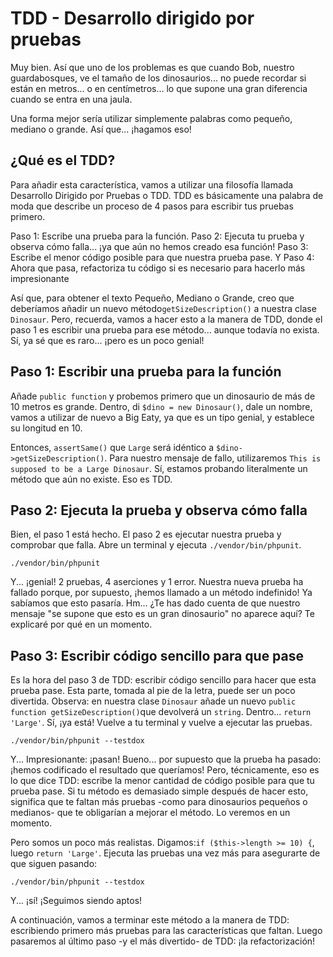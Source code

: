 # TDD - Desarrollo dirigido por pruebas

Muy bien. Así que uno de los problemas es que cuando Bob, nuestro guardabosques, ve el tamaño de los dinosaurios... no puede recordar si están en metros... o en centímetros... lo que supone una gran diferencia cuando se entra en una jaula.

Una forma mejor sería utilizar simplemente palabras como pequeño, mediano o grande. Así que... ¡hagamos eso!

## ¿Qué es el TDD?

Para añadir esta característica, vamos a utilizar una filosofía llamada Desarrollo Dirigido por Pruebas o TDD. TDD es básicamente una palabra de moda que describe un proceso de 4 pasos para escribir tus pruebas primero.

Paso 1: Escribe una prueba para la función. Paso 2: Ejecuta tu prueba y observa cómo falla... ¡ya que aún no hemos creado esa función! Paso 3: Escribe el menor código posible para que nuestra prueba pase. Y Paso 4: Ahora que pasa, refactoriza tu código si es necesario para hacerlo más impresionante

Así que, para obtener el texto Pequeño, Mediano o Grande, creo que deberíamos añadir un nuevo método`getSizeDescription()` a nuestra clase `Dinosaur`. Pero, recuerda, vamos a hacer esto a la manera de TDD, donde el paso 1 es escribir una prueba para ese método... aunque todavía no exista. Sí, ya sé que es raro... ¡pero es un poco genial!

## Paso 1: Escribir una prueba para la función

Añade `public function` y probemos primero que un dinosaurio de más de 10 metros es grande. Dentro, di `$dino = new Dinosaur()`, dale un nombre, vamos a utilizar de nuevo a Big Eaty, ya que es un tipo genial, y establece su longitud en 10.

Entonces, `assertSame()` que `Large` será idéntico a `$dino->getSizeDescription()`. Para nuestro mensaje de fallo, utilizaremos `This is supposed to be a Large Dinosaur`. Sí, estamos probando literalmente un método que aún no existe. Eso es TDD.

## Paso 2: Ejecuta la prueba y observa cómo falla

Bien, el paso 1 está hecho. El paso 2 es ejecutar nuestra prueba y comprobar que falla. Abre un terminal y ejecuta `./vendor/bin/phpunit`.

```terminal
./vendor/bin/phpunit
```

Y... ¡genial! 2 pruebas, 4 aserciones y 1 error. Nuestra nueva prueba ha fallado porque, por supuesto, ¡hemos llamado a un método indefinido! Ya sabíamos que esto pasaría. Hm... ¿Te has dado cuenta de que nuestro mensaje "se supone que esto es un gran dinosaurio" no aparece aquí? Te explicaré por qué en un momento.

## Paso 3: Escribir código sencillo para que pase

Es la hora del paso 3 de TDD: escribir código sencillo para hacer que esta prueba pase. Esta parte, tomada al pie de la letra, puede ser un poco divertida. Observa: en nuestra clase `Dinosaur` añade un nuevo `public function getSizeDescription()`que devolverá un `string`. Dentro... `return 'Large'`. Sí, ¡ya está! Vuelve a tu terminal y vuelve a ejecutar las pruebas.

```terminal-silent
./vendor/bin/phpunit --testdox
```

Y... Impresionante: ¡pasan! Bueno... por supuesto que la prueba ha pasado: ¡hemos codificado el resultado que queríamos! Pero, técnicamente, eso es lo que dice TDD: escribe la menor cantidad de código posible para que tu prueba pase. Si tu método es demasiado simple después de hacer esto, significa que te faltan más pruebas -como para dinosaurios pequeños o medianos- que te obligarían a mejorar el método. Lo veremos en un momento.

Pero somos un poco más realistas. Digamos:`if ($this->length >= 10) {`, luego `return 'Large'`. Ejecuta las pruebas una vez más para asegurarte de que siguen pasando:

```terminal-silent
./vendor/bin/phpunit --testdox
```

Y... ¡sí! ¡Seguimos siendo aptos!

A continuación, vamos a terminar este método a la manera de TDD: escribiendo primero más pruebas para las características que faltan. Luego pasaremos al último paso -y el más divertido- de TDD: ¡la refactorización!

